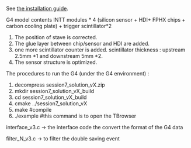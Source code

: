 See [the installation guide](HOWTORUN.md).

G4 model contents INTT modules * 4 (silicon sensor + HDI+ FPHX chips + carbon cooling plate) + trigger scintillator*2 
1. The position of stave is corrected.
2. The glue layer between chip/sensor and HDI are added.
3. one more scintillator counter is added. scintillator thickness : upstream 2.5mm *1 and downstream 5mm *2.
4. The sensor structure is optimized.


The procedures to run the G4 (under the G4 environment) : 
1. decompress session7_solution_vX.zip
2. mkdir session7_solution_vX_build
3. cd session7_solution_vX_build
4. cmake ../session7_solution_vX
5. make       #compile
6. ./example      #this command is to open the TBrowser 


interface_v3.c -> the interface code the convert the format of the G4 data


filter_N_v3.c -> to filter the double saving event 
